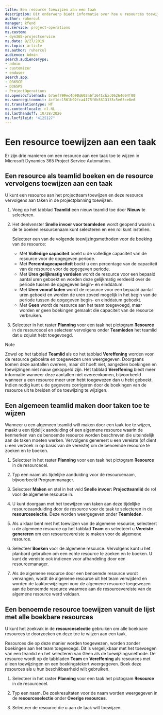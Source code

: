```yaml
---
title: Een resource toewijzen aan een taak
description: Dit onderwerp biedt informatie over hoe u resources toewijst aan taken.
author: ruhercul
manager: kfend
ms.service: project-operations
ms.custom:
- dyn365-projectservice
ms.date: 9/27/2019
ms.topic: article
ms.author: ruhercul
audience: Admin
search.audienceType:
- admin
- customizer
- enduser
search.app:
- D365CE
- D365PS
- ProjectOperations
ms.openlocfilehash: b7aef799ec4b90d602a6f3641cbac06264664f00
ms.sourcegitcommit: 4cf1dc1561b92fca4175f0b3813133c5e63ce8e6
ms.translationtype: HT
ms.contentlocale: nl-NL
ms.lasthandoff: 10/28/2020
ms.locfileid: "4125127"
---
```

# <a name="assign-a-resource-to-a-task"></a>Een resource toewijzen aan een taak

Er zijn drie manieren om een resource aan een taak toe te wijzen in Microsoft Dynamics 365 Project Service Automation.

## <a name="book-a-resource-as-a-team-member-and-then-assign-the-resource-to-a-task"></a>Een resource als teamlid boeken en de resource vervolgens toewijzen aan een taak

U kunt een resource aan het projectteam toewijzen en deze resource vervolgens aan taken in de projectplanning toewijzen.

1. Voeg op het tabblad **Teamlid** een nieuw teamlid toe door **Nieuw** te selecteren. 

2. Het deelvenster **Snelle invoer voor teamleden** wordt geopend waarin u de te boeken resourcenaam kunt selecteren en een rol kunt instellen. 

    Selecteer een van de volgende toewijzingsmethoden voor de boeking van de resource:

    - Met **Volledige capaciteit** boekt u de volledige capaciteit van de resource voor de opgegeven periode.
    - Met **Percentagecapaciteit** boekt u een percentage van de capaciteit van de resource voor de opgegeven periode.
    - Met **Uren gelijkmatig verdelen** wordt de resource voor een bepaald aantal uren geboekt en worden deze gelijkmatig verdeeld over de periode tussen de opgegeven begin- en einddatum.
    - Met **Uren vooraf laden** wordt de resource voor een bepaald aantal uren geboekt en worden de uren zoveel mogelijk in het begin van de periode tussen de opgegeven begin- en einddatum geboekt.
    - Met **Geen** wordt de resource aan het team toegevoegd, maar worden er geen boekingen gemaakt die capaciteit van de resource verbruiken.

3. Selecteer in het raster **Planning** voor een taak het pictogram **Resource** in de resourcecel en selecteer vervolgens onder **Teamleden** het teamlid dat u zojuist hebt toegevoegd. 

> [!NOTE]
> Zowel op het tabblad **Teamlid** als op het tabblad **Vereffening** worden voor de resource geboekte en toegewezen uren weergegeven. Doorgaans komen deze aantallen overeen, maar dit hoeft niet, aangezien boekingen en toewijzingen niet nauw gekoppeld zijn. Het tabblad **Vereffening** biedt meer informatie wanneer deze aantallen niet overeenkomen, bijvoorbeeld wanneer u een resource meer uren hebt toegewezen dan u hebt geboekt. Indien nodig kunt u de gegevens corrigeren door de boekingen van de resource uit te breiden of de toewijzing te wijzigen.

## <a name="create-a-generic-team-member-through-task-assignment"></a>Een algemeen teamlid maken door taken toe te wijzen

Wanneer u een algemeen teamlid wilt maken door een taak toe te wijzen, maakt u een tijdelijk aanduiding of een algemene resource waarin de kenmerken van de benoemde resource worden beschreven die uiteindelijk aan de taken moeten werken. Vervolgens genereert u een vereiste (of dient u een verzoek in op basis van de vereiste) om de benoemde resource te zoeken en te boeken.

1. Selecteer in het raster **Planning** voor een taak het pictogram **Resource** in de resourcecel.

2. Typ een naam als tijdelijke aanduiding voor de resourcenaam, bijvoorbeeld Programmanager.

3. Selecteer **Maken** en stel in het veld **Snelle invoer: Projectteamlid** de rol voor de algemene resource in.

4. U kunt doorgaan met het toewijzen van taken aan deze tijdelijke resourceaanduiding door de resource voor de taak te selecteren in de **resourceselectie**. Deze worden weergegeven onder **Teamleden**.

5. Als u klaar bent met het toewijzen van de algemene resource, selecteert u de algemene resource op het tabblad **Team** en selecteert u **Vereiste genereren** om een resourcevereiste te maken voor de algemene resource.

6. Selecteer **Boeken** voor de algemene resource. Vervolgens kunt u het planbord gebruiken om een echte resource te zoeken en te boeken. U kunt de vereiste ook indienen voor afhandeling door een resourcemanager.

7. Als de algemene resource door een benoemde resource wordt vervangen, wordt de algemene resource uit het team verwijderd en worden de taaktoewijzingen voor de algemene resource toegewezen aan de benoemde resource waarmee aan de resourcevereiste van de algemene resource werd voldaan.

## <a name="assign-a-named-resource-from-the-list-of-all-bookable-resources"></a>Een benoemde resource toewijzen vanuit de lijst met alle boekbare resources

U kunt het zoekvak in de **resourceselectie** gebruiken om alle boekbare resources te doorzoeken en deze toe te wijzen aan een taak.

Resources die op deze manier worden toegewezen, worden zonder boekingen aan het team toegevoegd. Dit is vergelijkbaar met het toevoegen van een teamlid en het selecteren van Geen als de toewijzingsmethode. De resource wordt op de tabbladen **Team** en **Vereffening** als resources met alleen toewijzingen en een boekingstekort weergegeven. Boek deze resources als u hun beschikbaarheid wilt gebruiken.

1. Selecteer in het raster **Planning** voor een taak het pictogram **Resource** in de resourcecel.

2. Typ een naam. De zoekresultaten voor de naam worden weergegeven in de **resourceselectie** onder **Overige resources**.

3. Selecteer de resource die u aan de taak wilt toewijzen.

